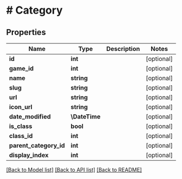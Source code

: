 # # Category

## Properties

Name | Type | Description | Notes
------------ | ------------- | ------------- | -------------
**id** | **int** |  | [optional]
**game_id** | **int** |  | [optional]
**name** | **string** |  | [optional]
**slug** | **string** |  | [optional]
**url** | **string** |  | [optional]
**icon_url** | **string** |  | [optional]
**date_modified** | **\DateTime** |  | [optional]
**is_class** | **bool** |  | [optional]
**class_id** | **int** |  | [optional]
**parent_category_id** | **int** |  | [optional]
**display_index** | **int** |  | [optional]

[[Back to Model list]](../../README.md#models) [[Back to API list]](../../README.md#endpoints) [[Back to README]](../../README.md)

